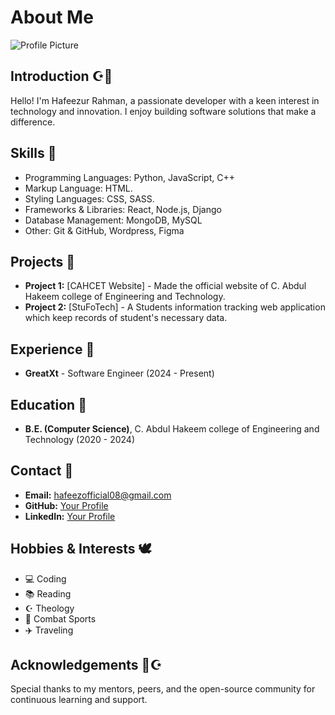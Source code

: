 
# About Me

![Profile Picture](https://via.placeholder.com/150)

## Introduction ☪️🌙
Hello! I'm Hafeezur Rahman, a passionate developer with a keen interest in technology and innovation. I enjoy building software solutions that make a difference.

## Skills 🕌
- Programming Languages: Python, JavaScript, C++
- Markup Language: HTML.
- Styling Languages: CSS, SASS.
- Frameworks & Libraries: React, Node.js, Django
- Database Management: MongoDB, MySQL
- Other: Git & GitHub, Wordpress, Figma

## Projects 📜
- **Project 1:** [CAHCET Website] - Made the official website of C. Abdul Hakeem college of Engineering and Technology.
- **Project 2:** [StuFoTech] - A Students information tracking web application which keep records of student's necessary data.


## Experience 🕋
- **GreatXt** - Software Engineer (2024 - Present)


## Education 📖
- **B.E. (Computer Science)**,  C. Abdul Hakeem college of Engineering and Technology (2020 - 2024)

## Contact 🕌
- **Email:** hafeezofficial08@gmail.com
- **GitHub:** [Your Profile](https://github.com/your-username)
- **LinkedIn:** [Your Profile](https://linkedin.com/in/your-username)

## Hobbies & Interests 🕊️
- 💻 Coding
- 📚 Reading
- ☪️ Theology
- 🥊 Combat Sports
- ✈️ Traveling
  

## Acknowledgements 🤲☪️
Special thanks to my mentors, peers, and the open-source community for continuous learning and support.

